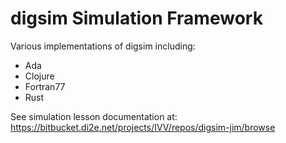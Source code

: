 # digsim Simulation Framework

Various implementations of digsim including:
* Ada
* Clojure
* Fortran77
* Rust

See simulation lesson documentation at: https://bitbucket.di2e.net/projects/IVV/repos/digsim-jim/browse
